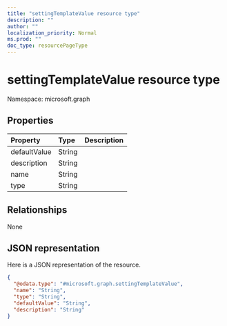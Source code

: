```yaml
---
title: "settingTemplateValue resource type"
description: ""
author: ""
localization_priority: Normal
ms.prod: ""
doc_type: resourcePageType
---
```


# settingTemplateValue resource type


Namespace: microsoft.graph



## Properties
|Property|Type|Description|
|:---|:---|:---|
|defaultValue|String||
|description|String||
|name|String||
|type|String||

## Relationships
None

## JSON representation
Here is a JSON representation of the resource.
<!-- {
  "blockType": "resource",
  "@odata.type": "microsoft.graph.settingTemplateValue"
}
-->
``` json
{
  "@odata.type": "#microsoft.graph.settingTemplateValue",
  "name": "String",
  "type": "String",
  "defaultValue": "String",
  "description": "String"
}
```

